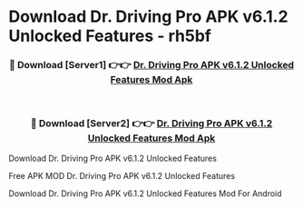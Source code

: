 # Download Dr. Driving Pro APK v6.1.2 Unlocked Features - rh5bf



<div align="center">
<h3>🔴 Download [Server1] 👉👉 <a href="https://momento.my/?title=Dr._Driving_Pro_APK_v6.1.2_Unlocked_Features">Dr. Driving Pro APK v6.1.2 Unlocked Features Mod Apk</a></h3><br>

<h3>🔴 Download [Server2] 👉👉 <a href="https://momento.my/?title=Dr._Driving_Pro_APK_v6.1.2_Unlocked_Features">Dr. Driving Pro APK v6.1.2 Unlocked Features Mod Apk</a></h3>
</div>



Download Dr. Driving Pro APK v6.1.2 Unlocked Features 

Free APK MOD Dr. Driving Pro APK v6.1.2 Unlocked Features 

Download Dr. Driving Pro APK v6.1.2 Unlocked Features Mod For Android
